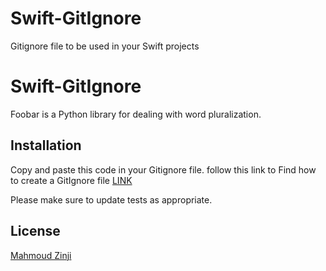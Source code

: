 # Swift-GitIgnore
Gitignore file to be used in your Swift projects
# Swift-GitIgnore

Foobar is a Python library for dealing with word pluralization.

## Installation

Copy and paste this code in your Gitignore file.
follow this link to Find how to create a GitIgnore file [LINK](https://guides.codepath.com/ios/Using-Git-with-Terminal)

Please make sure to update tests as appropriate.

## License
[Mahmoud Zinji](https://www.linkedin.com/in/mahmoudzinji/)
